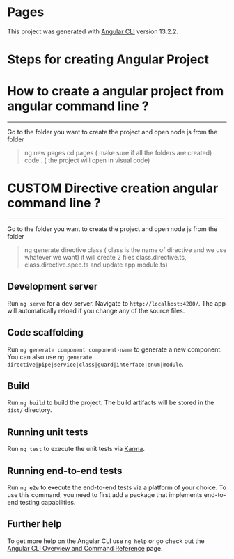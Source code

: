 # Pages

This project was generated with [Angular CLI](https://github.com/angular/angular-cli) version 13.2.2.

# Steps for creating Angular Project 

# How to create a angular project from angular command line ?
------------------------------------------------------------
Go to the folder you want to create the project and open node js from the folder
> ng new pages 
> cd pages  ( make sure if all the folders are created)
> code .  ( the project will open in visual code)

# CUSTOM Directive creation angular command line ?
------------------------------------------------------------
Go to the folder you want to create the project and open node js from the folder
> ng generate directive class ( class is the name of directive and we use whatever we want)
>  it will create 2 files class.directive.ts, class.directive.spec.ts and update app.module.ts)


## Development server

Run `ng serve` for a dev server. Navigate to `http://localhost:4200/`. The app will automatically reload if you change any of the source files.

## Code scaffolding

Run `ng generate component component-name` to generate a new component. You can also use `ng generate directive|pipe|service|class|guard|interface|enum|module`.

## Build

Run `ng build` to build the project. The build artifacts will be stored in the `dist/` directory.

## Running unit tests

Run `ng test` to execute the unit tests via [Karma](https://karma-runner.github.io).

## Running end-to-end tests

Run `ng e2e` to execute the end-to-end tests via a platform of your choice. To use this command, you need to first add a package that implements end-to-end testing capabilities.

## Further help

To get more help on the Angular CLI use `ng help` or go check out the [Angular CLI Overview and Command Reference](https://angular.io/cli) page.
